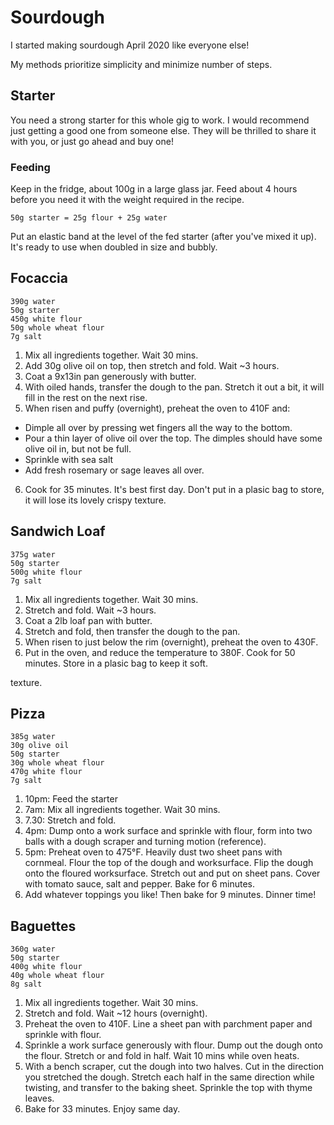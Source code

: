 # Sourdough

I started making sourdough April 2020 like everyone else!

My methods prioritize simplicity and minimize number of steps.

## Starter

You need a strong starter for this whole gig to work. I would recommend just getting a good one from someone else. They will be thrilled to share it with you, or just go ahead and buy one!

### Feeding

Keep in the fridge, about 100g in a large glass jar. Feed about 4 hours before you need it with the weight required in the recipe.

`50g starter = 25g flour + 25g water`

Put an elastic band at the level of the fed starter (after you've mixed it up). It's ready to use when doubled in size and bubbly. 

## Focaccia 

```
390g water
50g starter
450g white flour
50g whole wheat flour
7g salt
```

1. Mix all ingredients together. Wait 30 mins.
2. Add 30g olive oil on top, then stretch and fold. Wait ~3 hours.
3. Coat a 9x13in pan generously with butter.
4. With oiled hands, transfer the dough to the pan. Stretch it out a bit, it will fill in the rest on the next rise.
5. When risen and puffy (overnight), preheat the oven to 410F and:
- Dimple all over by pressing wet fingers all the way to the bottom.
- Pour a thin layer of olive oil over the top. The dimples should have some olive oil in, but not be full.
- Sprinkle with sea salt 
- Add fresh rosemary or sage leaves all over.
6. Cook for 35 minutes. It's best first day. Don't put in a plasic bag to store, it will lose its lovely crispy texture. 

## Sandwich Loaf

```
375g water
50g starter
500g white flour
7g salt
```

1. Mix all ingredients together. Wait 30 mins.
2. Stretch and fold. Wait ~3 hours.
3. Coat a 2lb loaf pan with butter.
4. Stretch and fold, then transfer the dough to the pan.
5. When risen to just below the rim (overnight), preheat the oven to 430F.
6. Put in the oven, and reduce the temperature to 380F. Cook for 50 minutes. Store in a plasic bag to keep it soft.

texture. 

## Pizza

```
385g water
30g olive oil
50g starter
30g whole wheat flour 
470g white flour
7g salt
```
1. 10pm: Feed the starter
2. 7am: Mix all ingredients together. Wait 30 mins.
3. 7.30: Stretch and fold. 
4. 4pm: Dump onto a work surface and sprinkle with flour, form into two balls with a dough scraper and turning motion (reference). 
5. 5pm: Preheat oven to 475°F. Heavily dust two sheet pans with cornmeal. Flour the top of the dough and worksurface. Flip the dough onto the floured worksurface. Stretch out and put on sheet pans. Cover with tomato sauce, salt and pepper. Bake for 6 minutes.
6. Add whatever toppings you like! Then bake for 9 minutes. Dinner time!


## Baguettes 

```
360g water
50g starter
400g white flour
40g whole wheat flour
8g salt
```

1. Mix all ingredients together. Wait 30 mins.
2. Stretch and fold. Wait ~12 hours (overnight).
3. Preheat the oven to 410F. Line a sheet pan with parchment paper and sprinkle with flour.
4. Sprinkle a work surface generously with flour. Dump out the dough onto the flour. Stretch or and fold in half. Wait 10 mins while oven heats.
5. With a bench scraper, cut the dough into two halves. Cut in the direction you stretched the dough. Stretch each half in the same direction while twisting, and transfer to the baking sheet. Sprinkle the top with thyme leaves.
6. Bake for 33 minutes. Enjoy same day.
